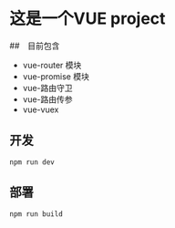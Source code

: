 # 这是一个VUE project
##　目前包含
- vue-router 模块
- vue-promise 模块
- vue-路由守卫
- vue-路由传参
- vue-vuex

## 开发
    npm run dev

## 部署
    npm run build